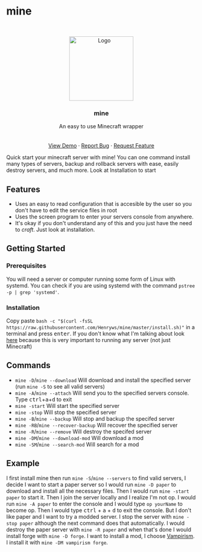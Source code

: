 # mine
<p align="center">
</p>
<br/>
<p align="center">
  <a href="https://github.com/othneildrew/Best-README-Template">
    <img src="https://i.redd.it/lhyfpzbifpo21.png" alt="Logo" width="170" height="170">
  </a>

  <h3 align="center">mine</h3>

  <p align="center">
    An easy to use Minecraft wrapper
    <br/>
<!--    <a href="https://github.com/Henryws/mine/wiki"><strong>Explore the wiki »</strong></a> -->
    <br/>
    <br/>
    <a href="https://github.com/othneildrew/Best-README-Template">View Demo</a>
    ·
    <a href="https://github.com/Henryws/mine/issues">Report Bug</a>
    ·
    <a href="https://github.com/Henryws/mine/issues">Request Feature</a>
  </p>
</p>
Quick start your minecraft server with mine! You can one command install many types of servers, backup and rollback servers with ease, easily destroy servers, and much more. Look at Installation to start


## Features
* Uses an easy to read configuration that is accesible by the user so you don't have to edit the service files in root
* Uses the screen program to enter your servers console from anywhere.
* It's okay if you don't understand any of this and you just have the need to _craft_. Just look at installation.


## Getting Started
### Prerequisites
You will need a server or computer running some form of Linux with systemd. You can check if you are using systemd with the command `pstree -p | grep 'systemd'`.

### Installation
Copy paste `bash -c "$(curl -fsSL https://raw.githubusercontent.com/Henryws/mine/master/install.sh)"` in a terminal and press <kbd>enter</kbd>. If you don't know what I'm talking about look [here](https://ubuntu.com/tutorials/command-line-for-beginners#1-overview) because this is very important to running any server (not just Minecraft)


## Commands
- `mine -D`/`mine --download` Will download and install the specified server (run `mine -S` to see all valid servers)
- `mine -A`/`mine --attach` Will send you to the specified servers console. Type <kbd>ctrl</kbd>+<kbd>a</kbd>+<kbd>d</kbd> to exit
- `mine -start` Will start the specified server
- `mine -stop` Will stop the specified server
- `mine -B`/`mine --backup` Will stop and backup the specifed server
- `mine -RB`/`mine --recover-backup` Will recover the specified server
- `mine -R`/`mine --remove` Will destroy the specifed server
- `mine -DM`/`mine --download-mod` Will download a mod
- `mine -SM`/`mine --search-mod` Will search for a mod


## Example
I first install mine then run `mine -S`/`mine --servers` to find valid servers, I decide I want to start a paper server so I would run `mine -D paper` to download and install all the necessary files. Then I would run `mine -start paper` to start it. Then I join the server locally and I realize I'm not op. I would run `mine -A paper` to enter the console and I would type `op yourName` to become op. Then I would type <kbd>ctrl</kbd> + <kbd>a</kbd> + <kbd>d</kbd> to exit the console. But I don't like paper and I want to try a modded server. I stop the server with `mine -stop paper` although the next command does that automatically. I would destroy the paper server with `mine -R paper` and when that's done I would install forge with `mine -D forge`. I want to install a mod, I choose [Vampirism](https://www.curseforge.com/minecraft/mc-mods/vampirism-become-a-vampire). I install it with `mine -DM vampirism forge`.
